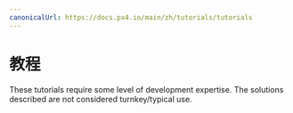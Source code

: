 ```yaml
---
canonicalUrl: https://docs.px4.io/main/zh/tutorials/tutorials
---
```


# 教程

These tutorials require some level of development expertise. The solutions described are not considered turnkey/typical use.
